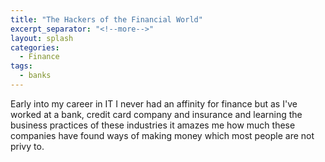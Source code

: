 ```yaml
---
title: "The Hackers of the Financial World"
excerpt_separator: "<!--more-->"
layout: splash
categories:
  - Finance
tags:
  - banks
---
```


Early into my career in IT I never had an affinity for finance but as I've worked at a bank, credit card company and insurance and learning the business practices of these industries it amazes me how much these companies have found ways of making money which most people are not privy to.


